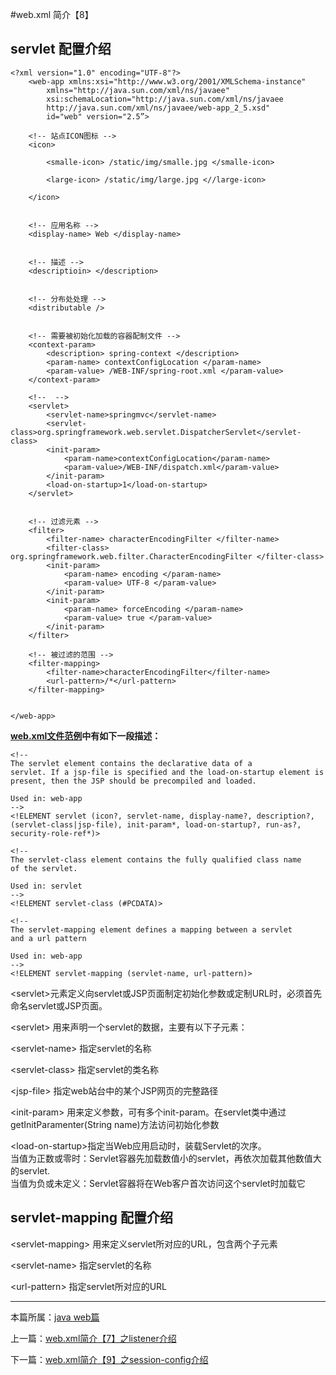 
#web.xml 简介【8】

## servlet 配置介绍


	<?xml version="1.0" encoding="UTF-8"?>
		<web-app xmlns:xsi="http://www.w3.org/2001/XMLSchema-instance"
         	xmlns="http://java.sun.com/xml/ns/javaee"
         	xsi:schemaLocation="http://java.sun.com/xml/ns/javaee
         	http://java.sun.com/xml/ns/javaee/web-app_2_5.xsd"
         	id="web" version="2.5”>

		<!-- 站点ICON图标 -->
		<icon>

            <smalle-icon> /static/img/smalle.jpg </smalle-icon>

            <large-icon> /static/img/large.jpg <//large-icon>

		</icon>


		<!-- 应用名称 -->
		<display-name> Web </display-name>


		<!-- 描述 -->
		<descriptioin> </description>


		<!-- 分布处处理 -->
		<distributable />


		<!-- 需要被初始化加载的容器配制文件 -->
		<context-param>
            <description> spring-context </description>
            <param-name> contextConfigLocation </param-name>
            <param-value> /WEB-INF/spring-root.xml </param-value>
		</context-param>

		<!--  -->
		<servlet>
			<servlet-name>springmvc</servlet-name>
			<servlet-class>org.springframework.web.servlet.DispatcherServlet</servlet-class>
			<init-param>
				<param-name>contextConfigLocation</param-name>
				<param-value>/WEB-INF/dispatch.xml</param-value>
			</init-param>
			<load-on-startup>1</load-on-startup>
		</servlet>


		<!-- 过滤元素 -->
		<filter>
			<filter-name> characterEncodingFilter </filter-name>
			<filter-class> org.springframework.web.filter.CharacterEncodingFilter </filter-class>
			<init-param>
				<param-name> encoding </param-name>
				<param-value> UTF-8 </param-value>
			</init-param>
			<init-param>
				<param-name> forceEncoding </param-name>
				<param-value> true </param-value>
			</init-param>
		</filter>

		<!-- 被过滤的范围 -->
		<filter-mapping>
			<filter-name>characterEncodingFilter</filter-name>
			<url-pattern>/*</url-pattern>
		</filter-mapping>


	</web-app>



**[web.xml文件范例](./webxml)中有如下一段描述：**


	<!--
    The servlet element contains the declarative data of a
    servlet. If a jsp-file is specified and the load-on-startup element is
    present, then the JSP should be precompiled and loaded.

    Used in: web-app
    -->
    <!ELEMENT servlet (icon?, servlet-name, display-name?, description?,
    (servlet-class|jsp-file), init-param*, load-on-startup?, run-as?, security-role-ref*)>

    <!--
    The servlet-class element contains the fully qualified class name
    of the servlet.

    Used in: servlet
    -->
    <!ELEMENT servlet-class (#PCDATA)>

    <!--
    The servlet-mapping element defines a mapping between a servlet
    and a url pattern

    Used in: web-app
    -->
    <!ELEMENT servlet-mapping (servlet-name, url-pattern)>



\<servlet>元素定义向servlet或JSP页面制定初始化参数或定制URL时，必须首先命名servlet或JSP页面。


\<servlet></servlet> 用来声明一个servlet的数据，主要有以下子元素：    
     
 \<servlet-name></servlet-name> 指定servlet的名称    

 \<servlet-class></servlet-class> 指定servlet的类名称    

 \<jsp-file></jsp-file> 指定web站台中的某个JSP网页的完整路径    

 \<init-param></init-param> 用来定义参数，可有多个init-param。在servlet类中通过getInitParamenter(String name)方法访问初始化参数    

 \<load-on-startup></load-on-startup>指定当Web应用启动时，装载Servlet的次序。    
 当值为正数或零时：Servlet容器先加载数值小的servlet，再依次加载其他数值大的servlet.    
 当值为负或未定义：Servlet容器将在Web客户首次访问这个servlet时加载它    


## servlet-mapping 配置介绍

\<servlet-mapping></servlet-mapping> 用来定义servlet所对应的URL，包含两个子元素    

\<servlet-name></servlet-name> 指定servlet的名称    

\<url-pattern></url-pattern> 指定servlet所对应的URL    



***

本篇所属：[java web篇](./Java/web/Index)

上一篇：[web.xml简介【7】之listener介绍](./webxml-listener-7)

下一篇：[web.xml简介【9】之session-config介绍](./webxml-session-config-9)
